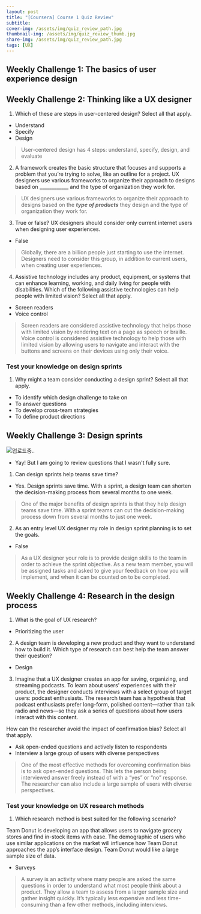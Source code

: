 ```yaml
---
layout: post
title: "[Coursera] Course 1 Quiz Review"
subtitle: 
cover-img: /assets/img/quiz_review_path.jpg
thumbnail-img: /assets/img/quiz_review_thumb.jpg
share-img: /assets/img/quiz_review_path.jpg
tags: [UX]
---
```


## Weekly Challenge 1: The basics of user experience design


## Weekly Challenge 2: Thinking like a UX designer

1. Which of these are steps in user-centered design? Select all that apply.
- Understand
- Specify
- Design

> User-centered design has 4 steps: understand, specify, design, and evaluate

2. A framework creates the basic structure that focuses and supports a problem that you’re trying to solve, like an outline for a project. UX designers use various frameworks to organize their approach to designs based on ____________ and the type of organization they work for.

> UX designers use various frameworks to organize their approach to designs based on the ***type of products*** they design and the type of organization they work for.

3. True or false? UX designers should consider only current internet users when designing user experiences.
- False

> Globally, there are a billion people just starting to use the internet. Designers need to consider this group, in addition to current users, when creating user experiences.

4. Assistive technology includes any product, equipment, or systems that can enhance learning, working, and daily living for people with disabilities. Which of the following assistive technologies can help people with limited vision? Select all that apply.
- Screen readers
- Voice control

> Screen readers are considered assistive technology that helps those with limited vision by rendering text on a page as speech or braille.
> Voice control is considered assistive technology to help those with limited vision by allowing users to navigate and interact with the buttons and screens on their devices using only their voice.

### Test your knowledge on design sprints

1. Why might a team consider conducting a design sprint? Select all that apply.

- To identify which design challenge to take on
- To answer questions
- To develop cross-team strategies
- To define product directions

## Weekly Challenge 3: Design sprints
![업로드중..](blob:https://velog.io/bb5bb516-6e1c-4745-b3f1-4d3e02694231)
- Yay! But I am going to review questions that I wasn't fully sure.

1. Can design sprints help teams save time?
- Yes. Design sprints save time. With a sprint, a design team can shorten the decision-making process from several months to one week.

> One of the major benefits of design sprints is that they help design teams save time. With a sprint teams can cut the decision-making process down from several months to just one week.

2. As an entry level UX designer my role in design sprint planning is to set the goals.
- False

> As a UX designer your role is to provide design skills to the team in order to achieve the sprint objective. As a new team member, you will be assigned tasks and asked to give your feedback on how you will implement, and when it can be counted on to be completed.

## Weekly Challenge 4: Research in the design process

1. What is the goal of UX research?
- Prioritizing the user

2. A design team is developing a new product and they want to understand how to build it. Which type of research can best help the team answer their question?
- Design

3. Imagine that a UX designer creates an app for saving, organizing, and streaming podcasts. To learn about users' experiences with their product, the designer conducts interviews with a select group of target users: podcast enthusiasts. The research team has a hypothesis that podcast enthusiasts prefer long-form, polished content—rather than talk radio and news—so they ask a series of questions about how users interact with this content. 

How can the researcher avoid the impact of confirmation bias? Select all that apply.

- Ask open-ended questions and actively listen to respondents
- Interview a large group of users with diverse perspectives

> One of the most effective methods for overcoming confirmation bias is to ask open-ended questions. This lets the person being interviewed answer freely instead of with a “yes” or “no” response. The researcher can also include a large sample of users with diverse perspectives.

### Test your knowledge on UX research methods

1. Which research method is best suited for the following scenario?

Team Donut is developing an app that allows users to navigate grocery stores and find in-stock items with ease. The demographic of users who use similar applications on the market will influence how Team Donut approaches the app’s interface design. Team Donut would like a large sample size of data. 
- Surveys

> A survey is an activity where many people are asked the same questions in order to understand what most people think about a product. They allow a team to assess from a larger sample size and gather insight quickly. It’s typically less expensive and less time-consuming than a few other methods, including interviews.
